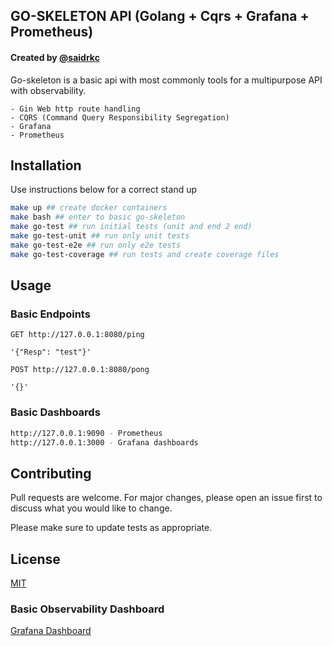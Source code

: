## GO-SKELETON API (Golang + Cqrs + Grafana + Prometheus) 
#### Created by [@saidrkc]("https://github.com/saidrkc")

Go-skeleton is a basic api with most commonly tools for a multipurpose API with observability.
```
- Gin Web http route handling
- CQRS (Command Query Responsibility Segregation)
- Grafana
- Prometheus
``` 

## Installation

Use instructions below for a correct stand up

```bash
make up ## create docker containers
make bash ## enter to basic go-skeleton
make go-test ## run initial tests (unit and end 2 end)
make go-test-unit ## run only unit tests
make go-test-e2e ## run only e2e tests
make go-test-coverage ## run tests and create coverage files
```

## Usage

### Basic Endpoints

```
GET http://127.0.0.1:8080/ping
```
```
'{"Resp": "test"}'
```
```
POST http://127.0.0.1:8080/pong
```
```
'{}'
```

### Basic Dashboards
```bash
http://127.0.0.1:9090 - Prometheus
http://127.0.0.1:3000 - Grafana dashboards
```

## Contributing
Pull requests are welcome. For major changes, please open an issue first to discuss what you would like to change.

Please make sure to update tests as appropriate.

## License
[MIT](https://mit.com/licenses/mit/)


### Basic Observability Dashboard

<a href="http://127.0.0.1:3000/d/1JNOL0aGz/golang-http?orgId=1" target="_blank">Grafana Dashboard</a>